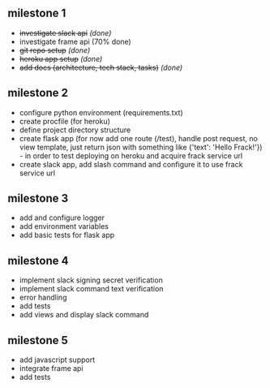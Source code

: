 ## milestone 1
 - ~~investigate slack api~~ _(done)_
 - investigate frame api (70% done)
 - ~~git repo setup~~ _(done)_
 - ~~heroku app setup~~ _(done)_
 - ~~add docs (architecture, tech stack, tasks)~~ _(done)_

## milestone 2
 - configure python environment (requirements.txt)
 - create procfile (for heroku)
 - define project directory structure
 - create flask app (for now add one route (/test), handle post request, no view template, just return json with something like {'text': 'Hello Frack!'}) - in order to test deploying on heroku and acquire frack service url
 - create slack app, add slash command and configure it to use frack service url

## milestone 3
 - add and configure logger
 - add environment variables
 - add basic tests for flask app

## milestone 4
 - implement slack signing secret verification
 - implement slack command text verification
 - error handling
 - add tests
 - add views and display slack command

## milestone 5 
 - add javascript support
 - integrate frame api
 - add tests
